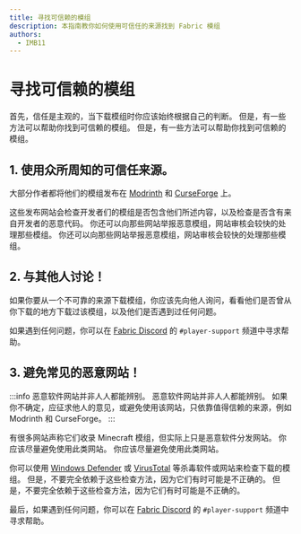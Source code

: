 ```yaml
---
title: 寻找可信赖的模组
description: 本指南教你如何使用可信任的来源找到 Fabric 模组
authors:
  - IMB11
---
```


# 寻找可信赖的模组

首先，信任是主观的，当下载模组时你应该始终根据自己的判断。 但是，有一些方法可以帮助你找到可信赖的模组。 但是，有一些方法可以帮助你找到可信赖的模组。

## 1. 使用众所周知的可信任来源。

大部分作者都将他们的模组发布在 [Modrinth](https://modrinth.com/mods?g=categories:%27fabric%27) 和 [CurseForge](https://www.curseforge.com/minecraft/search?class=mc-mods\\&gameVersionTypeId=4) 上。

这些发布网站会检查开发者们的模组是否包含他们所述内容，以及检查是否含有来自开发者的恶意代码。 你还可以向那些网站举报恶意模组，网站审核会较快的处理那些模组。 你还可以向那些网站举报恶意模组，网站审核会较快的处理那些模组。

## 2. 与其他人讨论！

如果你要从一个不可靠的来源下载模组，你应该先向他人询问，看看他们是否曾从你下载的地方下载过该模组，以及他们是否遇到过任何问题。

如果遇到任何问题，你可以在 [Fabric Discord](https://discord.gg/v6v4pMv) 的 `#player-support` 频道中寻求帮助。

## 3. 避免常见的恶意网站！

:::info
恶意软件网站并非人人都能辨别。 恶意软件网站并非人人都能辨别。 如果你不确定，应征求他人的意见，或避免使用该网站，只依靠值得信赖的来源，例如 Modrinth 和 CurseForge。
:::

有很多网站声称它们收录 Minecraft 模组，但实际上只是恶意软件分发网站。 你应该尽量避免使用此类网站。 你应该尽量避免使用此类网站。

你可以使用 [Windows Defender](https://www.microsoft.com/en-us/windows/comprehensive-security) 或 [VirusTotal](https://www.virustotal.com/) 等杀毒软件或网站来检查下载的模组。 但是，不要完全依赖于这些检查方法，因为它们有时可能是不正确的。 但是，不要完全依赖于这些检查方法，因为它们有时可能是不正确的。

最后，如果遇到任何问题，你可以在 [Fabric Discord](https://discord.gg/v6v4pMv) 的 `#player-support` 频道中寻求帮助。
